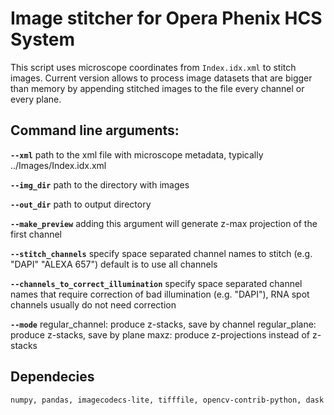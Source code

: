 # Image stitcher for Opera Phenix HCS System 

This script uses microscope coordinates from `Index.idx.xml` to stitch images.
Current version allows to process image datasets that are bigger than memory by appending stitched images to the file every channel or every plane.

## Command line arguments:
**`--xml`**   path to the xml file with microscope metadata, typically ../Images/Index.idx.xml

**`--img_dir`**   path to the directory with images

**`--out_dir`**   path to output directory

**`--make_preview`**  adding this argument will generate z-max projection of the first channel

**`--stitch_channels`**   specify space separated channel names to stitch (e.g. "DAPI" "ALEXA 657") default is to use all channels

**`--channels_to_correct_illumination`**  specify space separated channel names that require correction of bad illumination (e.g. "DAPI"), RNA spot channels usually do not need correction

**`--mode`**  regular_channel: produce z-stacks, save by channel
            regular_plane: produce z-stacks, save by plane
            maxz: produce z-projections instead of z-stacks
            


## Dependecies

`numpy, pandas, imagecodecs-lite, tifffile, opencv-contrib-python, dask`
